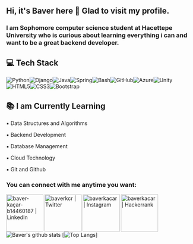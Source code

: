 ## Hi, it's Baver here 👋 Glad to visit my profile.

### I am Sophomore computer science student at Hacettepe University who is curious about learning everything i can and want to be a great backend developer.

## 💻 Tech Stack 
    
![Python](https://img.shields.io/badge/-Python-8fcfd1?style=plastic&logo=Python)![Django](https://img.shields.io/badge/-Django-092E20?style=plastic&logo=Django)![Java](https://img.shields.io/badge/-java-3f4441?style=plastic&logo=java)![Spring](https://img.shields.io/badge/Spring-white?style=plastic&logo=spring)![Bash](https://img.shields.io/badge/-Bash%20Script-333333?style=flat&logo=GNU-Bash&logoColor=white)![GitHub](https://img.shields.io/badge/-GitHub-181717?style=plastic&logo=github)![Azure](https://img.shields.io/badge/Microsoft%20Azure-blue?style=plastic&logo=microsoft-azure)![Unity](https://img.shields.io/badge/Unity-black?style=plastic&logo=unity)![HTML5](https://img.shields.io/badge/-HTML5-E34F26?style=plastic&logo=html5&logoColor=white)![CSS3](https://img.shields.io/badge/-CSS3-1572B6?style=plastic&logo=css3)![Bootstrap](https://img.shields.io/badge/-Bootstrap-563D7C?style=plastic&logo=bootstrap)
    
## 📚 I am Currently Learning

▪️ Data Structures and Algorithms

▪️ Backend Development
    
▪️ Database Management
   
▪️ Cloud Technology
    
▪️ Git and Github
 

 ### You can connect with me anytime you want:
<a href="https://www.linkedin.com/in/baver-ka%C3%A7ar-b14460187/">
  <img align="left" alt="baver-kaçar-b14460187 | LinkedIn" width="100px" src="https://img.shields.io/badge/-LinkedIn-blue?style=flat&logo=Linkedin&logoColor=white" />
</a>
<a href="https://twitter.com/baverkcr">
  <img align="left" alt="baverkcr | Twitter" width="100px" src="https://img.shields.io/badge/-Twitter-blue?style=flat&logo=Twitter&logoColor=white" />
</a>
<a href="https://www.instagram.com/baverkacar/">
  <img align="left" alt="baverkacar | Instagram" width="100px" src="https://img.shields.io/badge/-instagram-purple?style=plastic&logo=instagram&logoColor=white" />
</a>
<a href="https://www.hackerrank.com/baverkacar">
  <img align="left" alt="baverkacar | Hackerrank" width="100px" src="https://img.shields.io/badge/-Hackerrank-333333?style=flat&logo=Hackerrank&logoColor=white" />
  
</a> 

<br>
<br>



![Baver's github stats](https://github-readme-stats.vercel.app/api?username=baverkacar&show_icons=true&theme=tokyonight)
[![Top Langs](https://github-readme-stats.vercel.app/api/top-langs/?username=baverkacar&show_icons=true&theme=tokyonight)]

